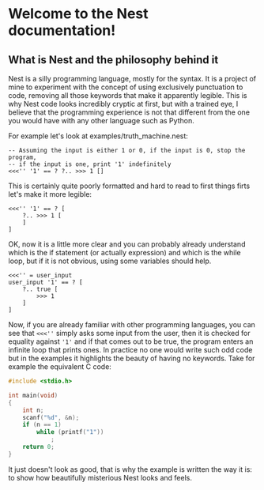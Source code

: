 # Welcome to the Nest documentation!

## What is Nest and the philosophy behind it
Nest is a silly programming language, mostly for the syntax. It is a project of mine to experiment with the concept of using exclusively punctuation to code, removing all those keywords that make it apparently legible. This is why Nest code looks incredibly cryptic at first, but with a trained eye, I believe that the programming experience is not that different from the one you would have with any other language such as Python.

For example let's look at examples/truth_machine.nest:

```nest
-- Assuming the input is either 1 or 0, if the input is 0, stop the program,
-- if the input is one, print '1' indefinitely
<<<'' '1' == ? ?.. >>> 1 []
```

This is certainly quite poorly formatted and hard to read to first things firts let's make it more legible:

```nest
<<<'' '1' == ? [
    ?.. >>> 1 [
    ]
]
```

OK, now it is a little more clear and you can probably already understand which is the if statement (or actually expression) and which is the while loop, but if it is not obvious, using some variables should help.

```nest
<<<'' = user_input
user_input '1' == ? [
    ?.. true [
        >>> 1
    ]
]
```

Now, if you are already familiar with other programming languages, you can see that `<<<''` simply asks some input from the user, then it is checked for equality against `'1'` and if that comes out to be true, the program enters an infinite loop that prints ones. 
In practice no one would write such odd code but in the examples it highlights the beauty of having no keywords. Take for example the equivalent C code:

```c
#include <stdio.h>

int main(void)
{
    int n;
    scanf("%d", &n);
    if (n == 1)
        while (printf("1"))
            ;
    return 0;
}
```

It just doesn't look as good, that is why the example is written the way it is: to show how beautifully misterious Nest looks and feels.